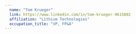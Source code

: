 ```yaml
---
  name: "Tom Krueger"
  link: https://www.linkedin.com/in/tom-krueger-9615802
  affiliation: "Lithium Technologies"
  occupation_title: "VP, FP&A"
---
```

